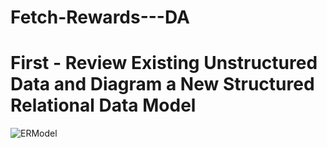 # Fetch-Rewards---DA

# First - Review Existing Unstructured Data and Diagram a New Structured Relational Data Model

![ERModel]('ERModel.png?raw=True')

